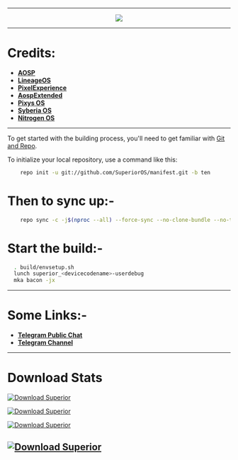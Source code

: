 -----------------------------------------------------------------------------

<p align="center">
 <img src="https://github.com/SuperiorOS/manifest/blob/ten/superior.png" > 
</p>

-----------------------------------------------------------------------------
Credits:
=======
 * [**AOSP**](https://android.googlesource.com)
 * [**LineageOS**](https://github.com/LineageOS)
 * [**PixelExperience**](https://github.com/PixelExperience)
 * [**AospExtended**](https://github.com/AospExtended)
 * [**Pixys OS**](https://github.com/PixysOS)
 * [**Syberia OS**](https://github.com/syberia-project)
 * [**Nitrogen OS**](https://github.com/nitrogen-project)

-----------------------------------------------------------------------------

To get started with the building process, you'll need to get familiar with [Git and Repo](http://source.android.com/source/using-repo.html).

To initialize your local repository, use a command like this:

```bash
    repo init -u git://github.com/SuperiorOS/manifest.git -b ten
```

Then to sync up:-
================

```bash
    repo sync -c -j$(nproc --all) --force-sync --no-clone-bundle --no-tags
```

Start the build:-
=================

```bash
  . build/envsetup.sh
  lunch superior_<devicecodename>-userdebug
  mka bacon -jx
```
-----------------------------------------------------------------------------

Some Links:-
============
* [**Telegram Public Chat**](https://t.me/superioros)
* [**Telegram Channel**](https://t.me/superior_os)

----------------------------------------------------------------------------

Download Stats
==============

[![Download Superior](https://img.shields.io/sourceforge/dd/superioros.svg)](https://sourceforge.net/projects/superioros/files/latest/download) 

[![Download Superior](https://img.shields.io/sourceforge/dw/superioros.svg)](https://sourceforge.net/projects/superioros/files/latest/download) 

[![Download Superior](https://img.shields.io/sourceforge/dm/superioros.svg)](https://sourceforge.net/projects/superioros/files/latest/download) 

[![Download Superior](https://img.shields.io/sourceforge/dt/superioros.svg)](https://sourceforge.net/projects/superioros/files/latest/download) 
---------------------------------------------------------------------------------
